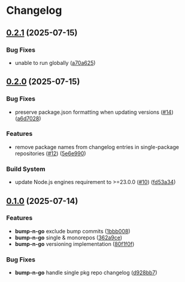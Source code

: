 # Changelog

## [0.2.1](https://github.com/dreamorosi/bump-n-go/compare/v0.2.0...v0.2.1) (2025-07-15)

### Bug Fixes

- unable to run globally ([a70a625](https://github.com/dreamorosi/bump-n-go/commit/a70a6252ea1fc5d3b577f7e7082ee04d92f7f67c))


## [0.2.0](https://github.com/dreamorosi/bump-n-go/compare/v0.1.0...v0.2.0) (2025-07-15)

### Bug Fixes

- preserve package.json formatting when updating versions ([#14](https://github.com/dreamorosi/bump-n-go/issues/14)) ([a6d7028](https://github.com/dreamorosi/bump-n-go/commit/a6d70288902e0989ab5c624d31ddef9e36cca432))

### Features

- remove package names from changelog entries in single-package repositories ([#12](https://github.com/dreamorosi/bump-n-go/issues/12)) ([5e6e990](https://github.com/dreamorosi/bump-n-go/commit/5e6e990d7fc761789c0eed43765a5ad56b7cbc70))

### Build System

- update Node.js engines requirement to >=23.0.0 ([#10](https://github.com/dreamorosi/bump-n-go/issues/10)) ([fd53a34](https://github.com/dreamorosi/bump-n-go/commit/fd53a343b427723327b0f2c0eaef447f7a2aaa39))


## [0.1.0](https://github.com/dreamorosi/bump-n-go/compare/5217621f91ec071bf6acf073ffe54324bd41c218...v0.1.0) (2025-07-14)

### Features

- **bump-n-go** exclude bump commits ([1bbb008](https://github.com/dreamorosi/bump-n-go/commit/1bbb008615ae9a1c7dc623c44963b151bca72adc))
- **bump-n-go** single & monorepos ([362a9ce](https://github.com/dreamorosi/bump-n-go/commit/362a9ce9c8e070ef4f1770e34353746d4ef742b4))
- **bump-n-go** versioning implementation ([80f1f0f](https://github.com/dreamorosi/bump-n-go/commit/80f1f0f62095494acb891e831cc176567fc17f4a))

### Bug Fixes

- **bump-n-go** handle single pkg repo changelog ([d928bb7](https://github.com/dreamorosi/bump-n-go/commit/d928bb746c78a5ebfba3a42bc2ea1ce83d3ded14))



